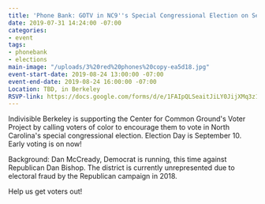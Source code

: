 ```yaml
---
title: 'Phone Bank: GOTV in NC9''s Special Congressional Election on Sept 10! 8/24'
date: 2019-07-31 14:24:00 -07:00
categories:
- event
tags:
- phonebank
- elections
main-image: "/uploads/3%20red%20phones%20copy-ea5d18.jpg"
event-start-date: 2019-08-24 13:00:00 -07:00
event-end-date: 2019-08-24 16:00:00 -07:00
Location: TBD, in Berkeley
RSVP-link: https://docs.google.com/forms/d/e/1FAIpQLSeaitJiLY0JijXMq3z1LJJ0G7NcWOGICMDX8sV1cD5tYysDLw/viewform
---
```


Indivisible Berkeley is supporting the Center for Common Ground's Voter Project by calling voters of color to encourage them to vote in North Carolina's special congressional election.  Election Day is September 10.  Early voting is on now!

Background: Dan McCready, Democrat is running, this time against Republican Dan Bishop.  The district is currently unrepresented due to electoral fraud by the Republican campaign in 2018. 

Help us get voters out!